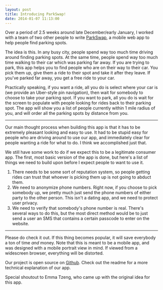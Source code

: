 ```yaml
---
layout: post
title: Introducing ParkSwap!
date: 2014-01-07 11:13:00
---
```


Over a period of 2.5 weeks around late December/early January, I worked with a team of two other people to write [ParkSwap](http://park-swap.herokuapp.com/), a mobile web app to help people find parking spots.

The idea is this. In any busy city, people spend way too much time driving around finding parking spots. At the same time, people spend way too much time walking to their car which was parking far away. If you are trying to park, this app helps you to find people who are on their way to their car. You pick them up, give them a ride to their spot and take it after they leave. If you've parked far away, you get a free ride to your car.

Practically speaking, if you want a ride, all you do is select where your car is (we provide an Uber-style pin navigation), then wait for somebody to choose to take your parking spot. If you want to park, all you do is wait for the screen to populate with people looking for rides back to their parking spot. The app will show you a list of people currently within 1 mile radius of you, and will order all the parking spots by distance from you.

---

Our main thought process when building this app is that it has to be extremely pleasant looking and easy to use. It had to be stupid easy for people who are driving around to use our app, and immediately clear for people wanting a ride for what to do. I think we accomplished just that.

We still have some work to do if we expect this to be a legitimate consumer app. The first, most basic version of the app is done, but here's a list of things we need to build upon before I expect people to want to use it.

1. There needs to be some sort of reputation system, so people getting rides can trust that whoever is picking them up is not going to abduct them.
2. We need to anonymize phone numbers. Right now, if you choose to pick somebody up, we pretty much just send the phone numbers of either party to the other person. This isn't a dating app, and we need to protect user privacy.
3. We need to verify that somebody's phone number is real. There's several ways to do this, but the most direct method would be to just send a user an SMS that contains a certain passcode to enter on the website.

---

Please do check it out. If this thing becomes popular, it will save everybody a ton of time *and* money. Note that this is meant to be a mobile app, and was designed with a mobile portrait view in mind. If viewed from a widescreen browser, everything will be distorted.

Our project is open source on [Github](http://github.com/bioball/parkswap/). Check out the readme for a more technical explanation of our app.

Special shoutout to Emma Tzeng, who came up with the original idea for this app.